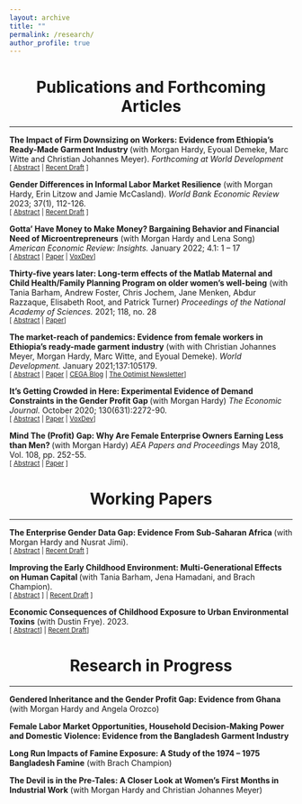 ```yaml
---
layout: archive
title: ""
permalink: /research/
author_profile: true
---
```




<h1 id="publications">
	<center> Publications and Forthcoming Articles</center>
</h1>
<hr>

<p><strong> The Impact of Firm Downsizing on Workers: Evidence from Ethiopia’s Ready-Made Garment Industry </strong> (with Morgan Hardy, Eyoual Demeke, Marc Witte and Christian Johannes Meyer). <em> Forthcoming at World Development </em>
<br>
<small>[ <a href="#/" onclick="visib('downsize')">Abstract</a> | <a href="/files/FirmDownsizing.pdf">Recent Draft</a> ] </small>
<p>

<div id="downsize" style="display: none; text-align: justify; line-height: 1.2"><small> We analyze matched employee-employer data from Ethiopia’s largest special economic zone during a period of downsizing pressure from the COVID-19 world import demand shock. We observe substantial job displacement during the shock peak, particularly for new hires. These largely female and rural- to-urban migrants persistently “fall off the employment ladder,” remaining unemployed both within and outside the zone even after employers have recov- ered from the shock. We observe high levels of urban-centered food insecurity and depression symptoms during the crisis peak, regardless of employment status. Our findings highlight the importance of social protection policies within export-oriented development strategies.</small><br><br></div>


<p><strong>Gender Differences in Informal Labor Market Resilience</strong> (with Morgan Hardy, Erin Litzow and Jamie McCasland). <em> World Bank Economic Review </em> 2023; 37(1), 112-126.
<br>
<small>[ <a href="#/" onclick="visib('genddiff')">Abstract</a> | <a href="/files/WBER_GenderResilience_RevisedManuscript_2022_0923.pdf">Recent Draft</a> ] </small>
<p>

<div id="genddiff" style="display: none; text-align: justify; line-height: 1.2"><small> This paper reports on the universe of garment-making firm owners in a Ghanaian district capital during the COVID-19 crisis. By July 2020, 80% of both male- and female-owned firms were operational. Using pre-pandemic data, we document that selection into persistent closure differs by gender. Consistent with a "cleansing effect" of recessions and highlighting the presence of marginal female entrepreneurs, female-owned firms that remain closed past the spring lockdown are negatively selected on pre-pandemic sales. The pre-pandemic sales distributions of female survivors and non-survivors are significantly different from each other. Female owners of non-operational firms exit to non-employment and experience large decreases in overall earnings. Persistently-closed male-owned firms are not selected on pre-pandemic firm characteristics. Instead, their owners are 36 percentage points more likely to have another income generating activity prior to the crisis and fully compensate for revenue losses in their core businesses with these alternative income generating activities.</small><br><br></div>


<p><strong>Gotta’ Have Money to Make Money? Bargaining Behavior and Financial Need of Microentrepreneurs</strong> (with Morgan Hardy and Lena Song) <em> American Economic Review: Insights. </em> January 2022; 4.1: 1 – 17 
<br>
<small>[ <a href="#/" onclick="visib('gotta')">Abstract</a> | <a href="https://www.aeaweb.org/articles?id=10.1257/aeri.20200723">Paper</a> | <a href="https://voxdev.org/topic/firms-trade/how-financial-need-affects-pricing-evidence-small-businesses-ghana">VoxDev</a>] </small>
<p>

<div id="gotta" style="display: none; text-align: justify; line-height: 1.2"><small> Bargaining over real prices with microenterprise owners in Ghana, we show that sellers with less per capita household liquidity agree to lower sale prices. This relationship is robust across firms and within firms over time, even after controlling for a plethora of time-varying observables. A computerized bargaining experiment, with randomized initial payout sizes, corroborates the real-bargaining findings. This pattern can be explained by an application of classical bargaining theory that includes endowments and utility functions with decreasing absolute risk aversion. The potential poverty-multiplying implications of pricing behavior is a key frontier in understanding barriers to the profitability of microenterprises.</small><br><br></div>


<p><strong>Thirty-five years later: Long-term effects of the Matlab Maternal and Child Health/Family Planning Program on older women’s well-being</strong> (with Tania Barham, Andrew Foster, Chris Jochem, Jane Menken, Abdur Razzaque, Elisabeth Root, and Patrick Turner) <em> Proceedings of the National Academy of Sciences. </em> 2021; 118, no. 28
<br>
<small>[ <a href="#/" onclick="visib('thirtyfive')">Abstract</a> | <a href="https://www.pnas.org/doi/abs/10.1073/pnas.2101160118">Paper</a>] </small>
<p>

<div id="thirtyfive" style="display: none; text-align: justify; line-height: 1.2"><small>Few studies have addressed links between family planning programs and long-term benefits for women’s health and economic outcomes, especially in societies where old-age support and women’s status are tied to childbearing and where smaller families may carry negative consequences for women. We analyzed the maternal and child health/family planning (MCH/FP) program, a highly effective intervention introduced in the rural Matlab subdistrict of Bangladesh in 1977 with a subsequent 12-y differential in service access. We found significant differences in lifetime contraceptive behavior and completed fertility among women born 1938−1973. We found few effects on later health or economic outcomes except for an association of MCH/FP with poorer overall health and poorer metabolic health among women born 1950−1961.</small><br><br></div>


<p><strong>The market-reach of pandemics: Evidence from female workers in Ethiopia’s ready-made garment industry</strong> (with with Christian Johannes Meyer, Morgan Hardy, Marc Witte, and Eyoual Demeke). <em> World Development.</em> January 2021;137:105179.
<br>
<small>[ <a href="#/" onclick="visib('mktreach')">Abstract</a> | <a href="https://www.sciencedirect.com/science/article/pii/S0305750X20303065?casa_token=0jPhTyunN2sAAAAA:YY-BeDuXqSG6xnZ1qvN1g5XUniUIrxJUrtxqVkh9xB2XFzt9Uo10pKufsRREHTSp0Do0kH8Rnhk">Paper</a> | <a href="https://medium.com/center-for-effective-global-action/whats-the-market-reach-of-covid-19-evidence-from-ethiopia-s-ready-made-garment-industry-5ea5d9dd0ad2">CEGA Blog</a> | <a href="https://ww2.gatesfoundation.org/Ideas/Articles/coronavirus-economic-impact-women">The Optimist Newsletter</a>] </small>
<p>

<div id="mktreach" style="display: none; text-align: justify; line-height: 1.2"><small> In a globalized world, pandemics transmit impacts through markets. We document employment changes, coping strategies, and welfare of garment factory workers in Ethiopia’s largest industrial park during the early stages of the Coronavirus Disease 2019 pandemic. We field a phone survey of female workers during a two month period in which cases are rapidly rising globally, but not locally. Our data suggest significant changes in employment, high levels of migration away from urban areas to rural areas if women are no longer working, and high levels of food insecurity. These findings compel a research and policy focus on documenting and mitigating the market-reach of pandemics on low-income workers at the margins. </small><br><br></div>


<p><strong>It’s Getting Crowded in Here: Experimental Evidence of Demand Constraints in the Gender Profit Gap </strong> (with Morgan Hardy) <em> The Economic Journal. </em> October 2020; 130(631):2272-90.
<br>
<small>[ <a href="#/" onclick="visib('crowd')">Abstract</a> | <a href="https://academic.oup.com/ej/article-abstract/130/631/2272/5857998?login=false">Paper</a> | <a href="https://voxdev.org/topic/firms-trade/if-she-builds-it-they-won-t-come-gender-profit-gap">VoxDev</a>] </small>
<p>

<div id="crowd" style="display: none; text-align: justify; line-height: 1.2"><small> This article considers market-level contributors to the well-documented gender profit gap among micro-entrepreneurs. We combine data from a garment-making firm census and market research survey in Ghana, uncovering a gender gap in the market-size-to-firm ratio and observing disproportionate self-reports of ‘not enough customers’ from female owners. We develop a simple model and discuss implications of potential gender differences in demand constraints. As experimental corroboration, we show that female-owned firms expand production and experience profit increases in response to random demand shocks, while male-owned firms do not. Nationally representative data echoes our experimental findings, showing more crowding in female-dominated industries.</small><br><br></div>



<p><strong> Mind The (Profit) Gap: Why Are Female Enterprise Owners Earning Less than Men? </strong> (with Morgan Hardy) <em> AEA Papers and Proceedings </em> May 2018, Vol. 108, pp. 252-55.
<br>
<small>[ <a href="#/" onclick="visib('mindgap')">Abstract</a> | <a href="https://www.aeaweb.org/articles?id=10.1257/pandp.20181025">Paper</a> ] </small>
<p>

<div id="mindgap" style="display: none; text-align: justify; line-height: 1.2"><small> We explore potential causes for the well-documented profit gap between male- and female-owned microenterprises in low-income countries. We use rich data from an ongoing field project in Ghana's garment making sector, and our study sample consists of all garment making firms in a midsize district capital. Even within the same industry, male-owned firms earn nearly twice as much profit as female-owned firms. Furthermore, we find the large and persistent gender difference in profits cannot be explained by our extensive firm- and owner-level characteristics. We conclude that factors outside of individual firm or firm-owner characteristics are likely to be at play.</small><br><br></div>


<h1 id="-workingpapers-">
	<center>Working Papers </center>
</h1>
<hr>


<p><strong> The Enterprise Gender Data Gap: Evidence From Sub-Saharan Africa </strong> (with Morgan Hardy and Nusrat Jimi).
<br>
<small>[ <a href="#/" onclick="visib('datagap')">Abstract</a> | <a href="/files/Data_Gaps_Hardy_Kagy_Jimi.pdf">Recent Draft</a> ] </small>
<p>

<div id="datagap" style="display: none; text-align: justify; line-height: 1.2"><small> Using data from 43 countries in Sub-Saharan Africa, we document large variations in women- owned enterprise representation and estimates of gender gaps in enterprise performance between commonly available data sources. We provide empirical evidence that these differences are driven by variations in gender-blind sampling protocols. Women-owned enterprises are less likely to meet the sampling criteria for most widely available enterprise data and those that do are more positively selected on performance, relative to male-owned enterprises. We document differences in implied policy and research priorities; sources with higher women- owned enterprise representation point toward issues of market access, over more commonly studied barriers.</small><br><br></div>


<p><strong> Improving the Early Childhood Environment: Multi-Generational Effects on Human Capital </strong> (with Tania Barham, Jena Hamadani, and Brach Champion).
<br>
<small>[ <a href="#/" onclick="visib('childhealth')">Abstract</a> ]  | <a href="/files/MHSS2_Human_Capital_Paper.pdf">Recent Draft</a> ] </small>
<p>

<div id="childhealth" style="display: none; text-align: justify; line-height: 1.2"><small> 
This paper examines the long-term and intergenerational effects of improving the early childhood health environment on human capital in Bangladesh. In adulthood, children eligible for health promoting interventions exhibit increased height and reduced short stature, while males achieve higher levels of educational attainment. These finding are concentrated among individuals with the lowest pre-program health endowment, reducing inequality in human capital across generations, and underscoring the program’s distributional implications. Intergenerational effects reveal daughters experienced increased height, reduced stunting, and improved cognitive outcomes. The findings suggest that failing to consider distributional and intergenerational effects of programs could lead to underinvestment in children.</small><br><br></div>

<p><strong>Economic Consequences of Childhood Exposure to Urban Environmental Toxins</strong> (with Dustin Frye). 2023.
<br>
<small>[ <a href="#/" onclick="visib('lead')">Abstract</a>]  | <a href="https://dustinfrye.github.io/files/FryeKagy_LeadExposure.pdf">Recent Draft</a>] </small>
<p>

<div id="lead" style="display: none; text-align: justify; line-height: 1.2"><small>During the late nineteenth century, half of all municipalities installed lead water pipes, exposing millions of people to harmful levels of lead consumption. This paper explores the long-term, and intergenerational, effects of waterborne lead exposure on men's labor market outcomes using linked samples drawn from the full count censuses. For identification, we leverage variation in lead pipe adoption across cities and differences in the chemical properties of a town's water supply, which interact to influence the extent of lead leaching. Results show adult men with higher levels of waterborne lead exposure as children have lower incomes, worse occupations, and lower levels of completed education compared to adult men who had lower levels of waterborne lead exposure as children. Men who are exposed to higher levels of waterborne lead have a significantly decreased probability of improving their income rank relative to their fathers, which is consistent with lead exposure behaving like a negative place-based shock that constrains upward mobility.</small><br><br></div>


<h1 id="-in-progress-">
	<center> Research in Progress </center>
</h1>
<hr>

<p><strong>Gendered Inheritance and the Gender Profit Gap: Evidence from Ghana</strong> (with Morgan Hardy and Angela Orozco)
<br>
<p>

<p><strong>Female Labor Market Opportunities, Household Decision-Making Power and Domestic Violence: Evidence from the Bangladesh Garment Industry</strong>
<br>
<p>

<p><strong>Long Run Impacts of Famine Exposure: A Study of the 1974 – 1975 Bangladesh Famine</strong> (with Brach Champion)
<br>
<p>

<p><strong>The Devil is in the Pre-Tales: A Closer Look at Women’s First Months in Industrial Work</strong> (with Morgan Hardy and Christian Johannes Meyer)
<br>
<p>


<script> function visib(id) { var x = document.getElementById(id); if (x.style.display === "block") { x.style.display = "none"; } else { x.style.display = "block"; } } </script>
































